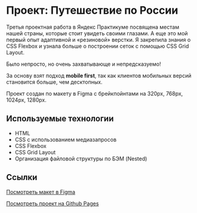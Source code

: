 # Проект: Путешествие по России

Третья проектная работа в Яндекс Практикуме посвящена местам нашей страны, которые стоит увидеть своими глазами. А еще это мой первый опыт адаптивной и «резиновой» верстки. Я закрепила знания о CSS Flexbox и узнала больше о построении сеток с помощью СSS Grid Layout.

Было непросто, но очень захватывающе и непредсказуемо!


За основу взят подход **mobile first**, так как клиентов мобильных версий становится больше, чем десктопных.

Проект создан по макету в Figma с брейкпойнтами на 320px, 768px, 1024px, 1280px.


## Используемые технологии

- HTML
- CSS с использованием медиазапросов
- CSS Flexbox
- CSS Grid Layout
- Организация файловой структуры по БЭМ (Nested)


## Ссылки

[Посмотреть макет в Figma](https://www.figma.com/file/5S2WSbEFL6awjVWJ0NWL8Q/Sprint-3_-Russia-_-desktop-mobile?node-id=28503%3A0)


[Посмотреть проект на Github Pages](https://valeriiasidorova.github.io/russian-travel/)

